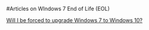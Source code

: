 #Articles on WIndows 7 End of Life (EOL)

[Will I be forced to upgrade Windows 7 to Windows 10?](https://www.theguardian.com/technology/askjack/2019/may/02/will-i-be-forced-to-upgrade-windows-7-to-windows-10)
